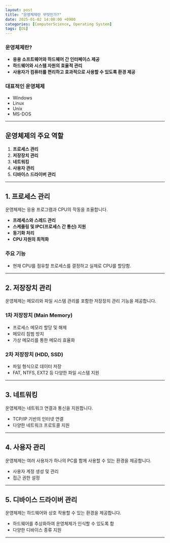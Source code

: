 ```yaml
---
layout: post
title: "운영체제란 무엇인가?"
date: 2025-01-02 14:00:00 +0900
categories: [ComputerScience, Operating System]
tags: [OS]
---
```


### 운영체제란?

- **응용 소프트웨어와 하드웨어 간 인터페이스 제공**
- **하드웨어와 시스템 자원의 효율적 관리**
- **사용자가 컴퓨터를 편리하고 효과적으로 사용할 수 있도록 환경 제공**

### 대표적인 운영체제
- Windows
- Linux
- Unix
- MS-DOS

---

## 운영체제의 주요 역할
1. **프로세스 관리**
2. **저장장치 관리**
3. **네트워킹**
4. **사용자 관리**
5. **디바이스 드라이버 관리**

---

## 1. 프로세스 관리
운영체제는 응용 프로그램과 CPU의 작동을 조율합니다.
- **프레세스와 스레드 관리**
- **스케줄링 및 IPC(프로세스 간 통신) 지원**
- **동기화 처리**
- **CPU 자원의 최적화**

### 주요 기능
- 현재 CPU를 점유할 프로세스를 결정하고 실제로 CPU를 할당함.

---

## 2. 저장장치 관리
운영체제는 메모리와 파일 시스템 관리를 포함한 저장장치 관리 기능을 제공합니다.

### 1차 저장장치 (Main Memory)
- 프로세스 메모리 할당 및 해제
- 메모리 침범 방지
- 가상 메모리를 통한 메모리 효율화

### 2차 저장장치 (HDD, SSD)
- 파일 형식으로 데이터 저장
- FAT, NTFS, EXT2 등 다양한 파일 시스템 지원

---

## 3. 네트워킹
운영체제는 네트워크 연결과 통신을 지원합니다.
- TCP/IP 기반의 인터넷 연결
- 다양한 네트워크 프로토콜 지원

---

## 4. 사용자 관리
운영체제는 여러 사용자가 하나의 PC를 함께 사용할 수 있는 환경을 제공합니다.
- 사용자 계정 생성 및 관리
- 접근 권한 설정

---

## 5. 디바이스 드라이버 관리
운영체제는 하드웨어와 상호 작용할 수 있는 환경을 제공합니다.
- 하드웨어를 추상화하여 운영체제가 인식할 수 있도록 함
- 다양한 디바이스 종류 지원

---
